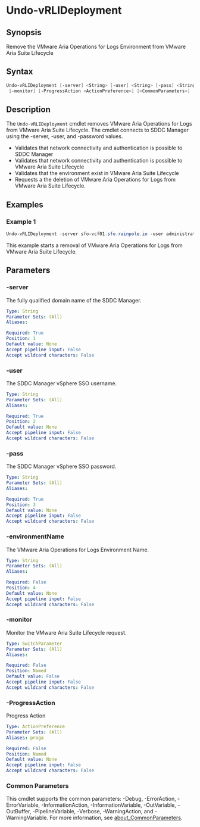 # Undo-vRLIDeployment

## Synopsis

Remove the VMware Aria Operations for Logs Environment from VMware Aria Suite Lifecycle

## Syntax

```powershell
Undo-vRLIDeployment [-server] <String> [-user] <String> [-pass] <String> [[-environmentName] <String>]
 [-monitor] [-ProgressAction <ActionPreference>] [<CommonParameters>]
```

## Description

The `Undo-vRLIDeployment` cmdlet removes VMware Aria Operations for Logs from VMware Aria Suite Lifecycle.
The
cmdlet connects to SDDC Manager using the -server, -user, and -password values.

- Validates that network connectivity and authentication is possible to SDDC Manager
- Validates that network connectivity and authentication is possible to VMware Aria Suite Lifecycle
- Validates that the environment exist in VMware Aria Suite Lifecycle
- Requests a the deletion of VMware Aria Operations for Logs from VMware Aria Suite Lifecycle.

## Examples

### Example 1

```powershell
Undo-vRLIDeployment -server sfo-vcf01.sfo.rainpole.io -user administrator@vsphere.local -pass VMw@re1! -environmentName sfo-intance-env
```

This example starts a removal of VMware Aria Operations for Logs from VMware Aria Suite Lifecycle.

## Parameters

### -server

The fully qualified domain name of the SDDC Manager.

```yaml
Type: String
Parameter Sets: (All)
Aliases:

Required: True
Position: 1
Default value: None
Accept pipeline input: False
Accept wildcard characters: False
```

### -user

The SDDC Manager vSphere SSO username.

```yaml
Type: String
Parameter Sets: (All)
Aliases:

Required: True
Position: 2
Default value: None
Accept pipeline input: False
Accept wildcard characters: False
```

### -pass

The SDDC Manager vSphere SSO password.

```yaml
Type: String
Parameter Sets: (All)
Aliases:

Required: True
Position: 3
Default value: None
Accept pipeline input: False
Accept wildcard characters: False
```

### -environmentName

The VMware Aria Operations for Logs Environment Name.

```yaml
Type: String
Parameter Sets: (All)
Aliases:

Required: False
Position: 4
Default value: None
Accept pipeline input: False
Accept wildcard characters: False
```

### -monitor

Monitor the VMware Aria Suite Lifecycle request.

```yaml
Type: SwitchParameter
Parameter Sets: (All)
Aliases:

Required: False
Position: Named
Default value: False
Accept pipeline input: False
Accept wildcard characters: False
```

### -ProgressAction

Progress Action

```yaml
Type: ActionPreference
Parameter Sets: (All)
Aliases: proga

Required: False
Position: Named
Default value: None
Accept pipeline input: False
Accept wildcard characters: False
```

### Common Parameters

This cmdlet supports the common parameters: -Debug, -ErrorAction, -ErrorVariable, -InformationAction, -InformationVariable, -OutVariable, -OutBuffer, -PipelineVariable, -Verbose, -WarningAction, and -WarningVariable. For more information, see [about_CommonParameters](http://go.microsoft.com/fwlink/?LinkID=113216).

